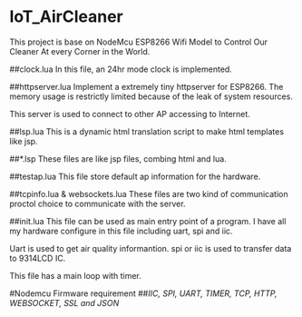 # IoT_AirCleaner
This project is base on NodeMcu ESP8266 Wifi Model to Control Our Cleaner At every Corner in the World.

##clock.lua
In this file, an 24hr mode clock is implemented.

##httpserver.lua
Implement a extremely tiny httpserver for ESP8266. The memory usage is restrictly limited because of the leak of system resources.

This server is used to connect to other AP accessing to Internet.

##lsp.lua
This is a dynamic html translation script to make html templates like jsp.

##\*.lsp 
These files are like jsp files, combing html and lua.

##testap.lua
This file store default ap information for the hardware.

##tcpinfo.lua & websockets.lua
These files are two kind of communication proctol choice to communicate with the server.

##init.lua
This file can be used as main entry point of a program. I have all my hardware configure in this file including uart, spi and iic.

Uart is used to get air quality informantion. spi or iic is used to transfer data to 9314LCD IC.

This file has a main loop with timer.

#Nodemcu Firmware requirement
##*IIC, SPI, UART, TIMER, TCP, HTTP, WEBSOCKET, SSL and JSON*
